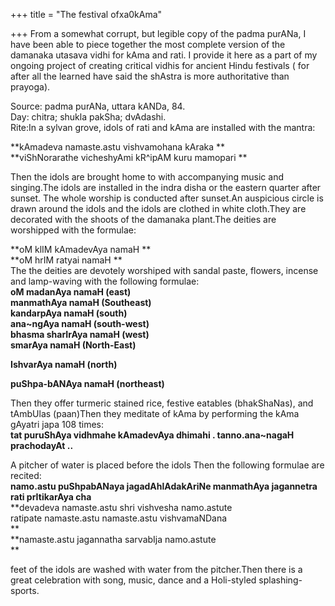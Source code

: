 +++
title = "The festival ofxa0kAma"

+++
From a somewhat corrupt, but legible copy of the padma purANa, I have
been able to piece together the most complete version of the damanaka
utasava vidhi for kAma and rati. I provide it here as a part of my
ongoing project of creating critical vidhis for ancient Hindu festivals
( for after all the learned have said the shAstra is more authoritative
than prayoga).

Source: padma purANa, uttara kANDa, 84.  
Day: chitra; shukla pakSha; dvAdashi.  
Rite:In a sylvan grove, idols of rati and kAma are installed with the
mantra:

**kAmadeva namaste.astu vishvamohana kAraka **  
**viShNorarathe vicheshyAmi kR^ipAM kuru mamopari **

Then the idols are brought home to with accompanying music and
singing.The idols are installed in the indra disha or the eastern
quarter after sunset. The whole worship is conducted after sunset.An
auspicious circle is drawn around the idols and the idols are clothed in
white cloth.They are decorated with the shoots of the damanaka plant.The
deities are worshipped with the formulae:

**oM klIM kAmadevAya namaH **  
**oM hrIM ratyai namaH **  
The the deities are devotely worshiped with sandal paste, flowers,
incense and lamp-waving with the following formulae:  
**oM madanAya namaH (east)**  
**manmathAya namaH (Southeast)**  
**kandarpAya namaH (south)**  
**ana\~ngAya namaH (south-west)**  
**bhasma sharIrAya namaH (west)**  
**smarAya namaH (North-East)**

**IshvarAya namaH (north)**

**puShpa-bANAya namaH (northeast)**

Then they offer turmeric stained rice, festive eatables (bhakShaNas),
and tAmbUlas (paan)Then they meditate of kAma by performing the kAma
gAyatri japa 108 times:  
**tat puruShAya vidhmahe kAmadevAya dhimahi . tanno.ana\~nagaH
prachodayAt ..**

A pitcher of water is placed before the idols Then the following
formulae are recited:  
**namo.astu puShpabANaya jagadAhlAdakAriNe manmathAya jagannetra rati
prItikarAya cha**  
**devadeva namaste.astu shri vishvesha namo.astute  
ratipate namaste.astu namaste.astu vishvamaNDana  
**  
**namaste.astu jagannatha sarvabIja namo.astute  
**

feet of the idols are washed with water from the pitcher.Then there is a
great celebration with song, music, dance and a Holi-styled
splashing-sports.
